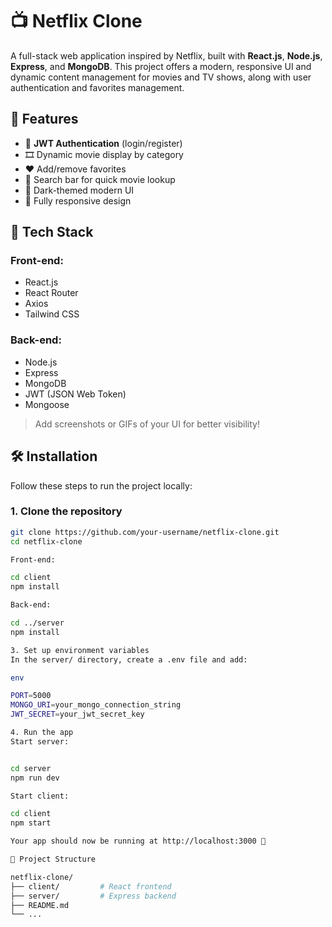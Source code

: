 # 📺 Netflix Clone

A full-stack web application inspired by Netflix, built with **React.js**, **Node.js**, **Express**, and **MongoDB**. This project offers a modern, responsive UI and dynamic content management for movies and TV shows, along with user authentication and favorites management.

## 🚀 Features

- 🔐 **JWT Authentication** (login/register)
- 🎞️ Dynamic movie display by category
- ❤️ Add/remove favorites
- 🔎 Search bar for quick movie lookup
- 🌙 Dark-themed modern UI
- 📱 Fully responsive design

## 🧰 Tech Stack

### Front-end:
- React.js
- React Router
- Axios
- Tailwind CSS

### Back-end:
- Node.js
- Express
- MongoDB
- JWT (JSON Web Token)
- Mongoose


> Add screenshots or GIFs of your UI for better visibility!

## 🛠️ Installation

Follow these steps to run the project locally:

### 1. Clone the repository
```bash
git clone https://github.com/your-username/netflix-clone.git
cd netflix-clone

Front-end:

cd client
npm install

Back-end:

cd ../server
npm install

3. Set up environment variables
In the server/ directory, create a .env file and add:

env

PORT=5000
MONGO_URI=your_mongo_connection_string
JWT_SECRET=your_jwt_secret_key

4. Run the app
Start server:


cd server
npm run dev

Start client:

cd client
npm start

Your app should now be running at http://localhost:3000 🎉

📂 Project Structure

netflix-clone/
├── client/         # React frontend
├── server/         # Express backend
├── README.md
└── ...
